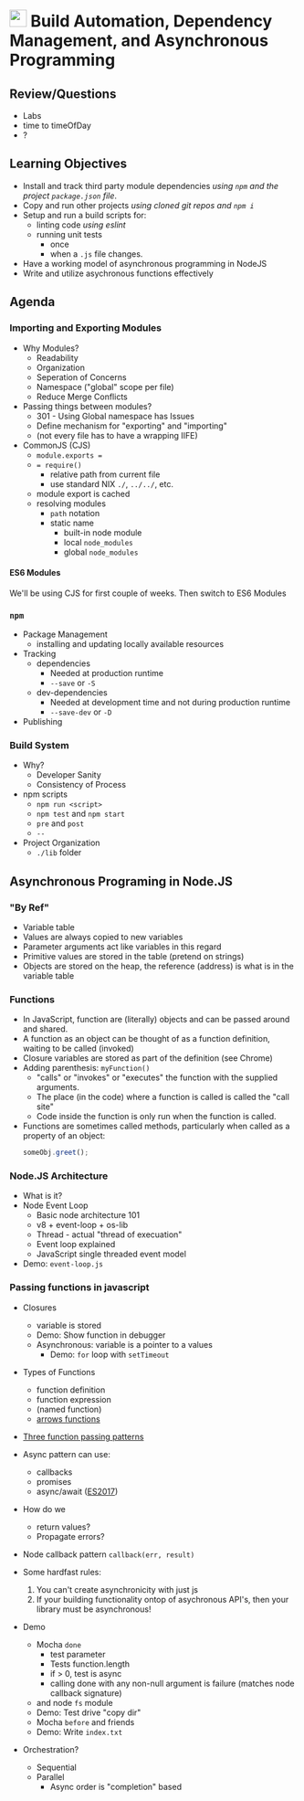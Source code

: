 <img src="https://cloud.githubusercontent.com/assets/478864/22186847/68223ce6-e0b1-11e6-8a62-0e3edc96725e.png" width=30> Build Automation, Dependency Management, and Asynchronous Programming
===

## Review/Questions

* Labs
* time to timeOfDay
* ?

## Learning Objectives
* Install and track third party module dependencies 
_using `npm` and the project `package.json` file_.
* Copy and run other projects _using cloned git repos and `npm i`_
* Setup and run a build scripts for: 
    * linting code _using eslint_ 
    * running unit tests
        * once
        * when a `.js` file changes.
* Have a working model of asynchronous programming in NodeJS
* Write and utilize asychronous functions effectively

## Agenda

### Importing and Exporting Modules

* Why Modules?
    * Readability
    * Organization
    * Seperation of Concerns
    * Namespace ("global" scope per file)
    * Reduce Merge Conflicts
* Passing things between modules?
    * 301 - Using Global namespace has Issues
    * Define mechanism for "exporting" and "importing"
    * (not every file has to have a wrapping IIFE)
* CommonJS (CJS)
    * `module.exports =`
    * `= require()`
        * relative path from current file
        * use standard NIX `./`, `../../`, etc.
    * module export is cached
    * resolving modules
        * `path` notation
        * static name
            * built-in node module
            * local `node_modules`
            * global `node_modules`

#### ES6 Modules

We'll be using CJS for first couple of weeks. Then switch to ES6 Modules

### `npm`
* Package Management
    * installing and updating locally available resources
* Tracking
    * dependencies
        * Needed at production runtime
        * `--save` or `-S`
    * dev-dependencies
        * Needed at development time and not during production runtime
        * `--save-dev` or `-D`
* Publishing

### Build System

* Why?
    * Developer Sanity
    * Consistency of Process
* npm scripts
    * `npm run <script>`
    * `npm test` and `npm start`
    * `pre` and `post`
    * `--`
* Project Organization
    * `./lib` folder

## Asynchronous Programing in Node.JS

### "By Ref"

* Variable table
* Values are always copied to new variables
* Parameter arguments act like variables in this regard
* Primitive values are stored in the table (pretend on strings)
* Objects are stored on the heap, the reference (address) is what is in the variable table

### Functions

* In JavaScript, function are (literally) objects and can be passed around and shared.
* A function as an object can be thought of as a function definition, waiting to be called (invoked)
* Closure variables are stored as part of the definition (see Chrome)
* Adding parenthesis: `myFunction()`
    * "calls" or "invokes" or "executes" the function with the supplied arguments.
    * The place (in the code) where a function is called is called the "call site"
    * Code inside the function is only run when the function is called.
* Functions are sometimes called methods, particularly when called as a property of an object:
   ```js
   someObj.greet();
   ```

### Node.JS Architecture

* What is it?
* Node Event Loop
    * Basic node architecture 101
    * v8 + event-loop + os-lib
    * Thread - actual "thread of execuation"
    * Event loop explained
    * JavaScript single threaded event model
* Demo: `event-loop.js`

### Passing functions in javascript

* Closures
    * variable is stored
    * Demo: Show function in debugger
    * Asynchronous: variable is a pointer to a values
        * Demo: `for` loop with `setTimeout`

* Types of Functions
    * function definition
    * function expression
    * (named function)
    * [arrows functions](https://github.com/martypdx/workshop-promises-fat-arrows/blob/master/fat-arrows.md)

* [Three function passing patterns](https://github.com/martypdx/workshop-promises-fat-arrows/blob/master/async-js-patterns.md) 
* Async pattern can use:
    * callbacks
    * promises
    * async/await ([ES2017](https://github.com/tc39/proposals/blob/master/finished-proposals.md))
* How do we
	* return values?
	* Propagate errors?
* Node callback pattern `callback(err, result)`
* Some hardfast rules:
    1. You can't create asynchronicity with just js
    2. If your building functionality ontop of asychronous API's, 
    then your library must be asynchronous!
* Demo
	* Mocha `done`
		* test parameter
		* Tests function.length
		* if > 0, test is async
		* calling done with any non-null argument is failure (matches node callback signature)
	* and node `fs` module
	* Demo: Test drive "copy dir"
    * Mocha `before` and friends
    * Demo: Write `index.txt`
* Orchestration?
	* Sequential
	* Parallel
		* Async order is "completion" based
